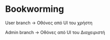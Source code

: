# Bookworming
User branch -> Οθόνες από UI του χρήστη

Admin branch -> Οθόνες από UI του Διαχειριστή
